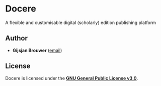 # Docere

A flexible and customisable digital (scholarly) edition publishing platform

## Author

* **Gijsjan Brouwer** ([email](mailto:gijsjan.brouwer@di.huc.knaw.nl))


## License

Docere is licensed under the [**GNU General Public License v3.0**](LICENSE).
